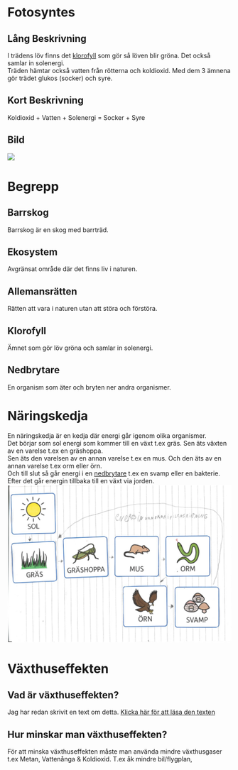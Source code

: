 # Fotosyntes
## Lång Beskrivning
I trädens löv finns det [klorofyll](#klorofyll) som gör så löven blir gröna. Det också samlar in solenergi.      
Träden hämtar också vatten från rötterna och koldioxid. Med dem 3 ämnena gör trädet glukos (socker) och syre.
## Kort Beskrivning
Koldioxid + Vatten + Solenergi = Socker + Syre
## Bild
![](assets/Biologi-Tr%C3%A4ning/fotosyntes.jpg)
# Begrepp
## Barrskog
Barrskog är en skog med barrträd.
## Ekosystem
Avgränsat område där det finns liv i naturen.
## Allemansrätten
Rätten att vara i naturen utan att störa och förstöra.
## Klorofyll
Ämnet som gör löv gröna och samlar in solenergi.
## Nedbrytare
En organism som äter och bryten ner andra organismer.
# Näringskedja
En näringskedja är en kedja där energi går igenom olika organismer.                                    
Det börjar som sol energi som kommer till en växt t.ex gräs. Sen äts växten av en varelse t.ex en gräshoppa.     
Sen äts den varelsen av en annan varelse t.ex en mus. Och den äts av en annan varelse t.ex orm eller örn.      
Och till slut så går energi i en [nedbrytare](#nedbrytare) t.ex en svamp eller en bakterie.
Efter det går energin tillbaka till en växt via jorden.
![](assets/Biologi-Tr%C3%A4ning/n%C3%A4ringskedja.jpg)
# Växthuseffekten
## Vad är växthuseffekten?
Jag har redan skrivit en text om detta. [Klicka här för att läsa den texten](../växthuseffekten)
## Hur minskar man växthuseffekten?
För att minska växthuseffekten måste man använda mindre växthusgaser t.ex Metan, Vattenånga & Koldioxid.
T.ex åk mindre bil/flygplan, 